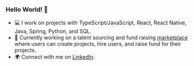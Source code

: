 ### Hello World! 🖖

- 💻 I work on projects with TypeScript/JavaScript, React, React Native, Java, Spring, Python, and SQL.
- 📂 Currently working on a talent sourcing and fund raising [marketplace](https://github.com/memonsahil/dutified-mobile) where users can create projects, hire users, and raise fund for their projects.
- 🌍 Connect with me on [LinkedIn](https://www.linkedin.com/in/memonsahil/).
